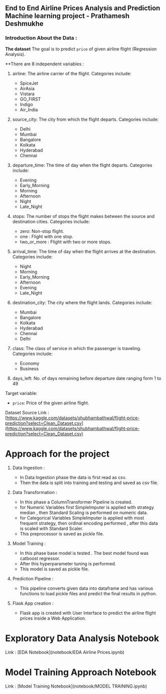 ## End to End Airline Prices Analysis and Prediction Machine learning project - Prathamesh Deshmukhe

### Introduction About the Data :

**The dataset** The goal is to predict `price` of given airline flight (Regression Analysis).

**There are 8 independent variables :
1. airline: The airline carrier of the flight. Categories include:

   * SpiceJet
   * AirAsia
   * Vistara
   * GO_FIRST
   * Indigo
   * Air_India

2. source_city: The city from which the flight departs. Categories include:

   * Delhi
   * Mumbai
   * Bangalore
   * Kolkata
   * Hyderabad
   * Chennai

3. departure_time: The time of day when the flight departs. Categories include:

   * Evening
   * Early_Morning
   * Morning
   * Afternoon
   * Night
   * Late_Night

4. stops: The number of stops the flight makes between the source and destination cities. Categories include:

   * zero: Non-stop flight.
   * one : Flight with one stop.
   * two_or_more : Flight with two or more stops.

5. arrival_time: The time of day when the flight arrives at the destination. Categories include:

   * Night
   * Morning
   * Early_Morning
   * Afternoon
   * Evening
   * Late_Night

6. destination_city: The city where the flight lands. Categories include:

   * Mumbai
   * Bangalore
   * Kolkata
   * Hyderabad
   * Chennai
   * Delhi

7. class: The class of service in which the passenger is traveling. Categories include:

   * Economy
   * Business

8. days_left: No. of days remaining before departure date ranging form 1 to 49

Target variable:
* `price`: Price of the given airline flight.

Dataset Source Link :
[https://www.kaggle.com/datasets/shubhambathwal/flight-price-prediction?select=Clean_Dataset.csv](https://www.kaggle.com/datasets/shubhambathwal/flight-price-prediction?select=Clean_Dataset.csv)


# Approach for the project 

1. Data Ingestion : 
    * In Data Ingestion phase the data is first read as csv. 
    * Then the data is split into training and testing and saved as csv file.

2. Data Transformation : 
    * In this phase a ColumnTransformer Pipeline is created.
    * for Numeric Variables first SimpleImputer is applied with strategy median , then Standard Scaling is performed on numeric data.
    * for Categorical Variables SimpleImputer is applied with most frequent strategy, then ordinal encoding performed , after this data is scaled with Standard Scaler.
    * This preprocessor is saved as pickle file.

3. Model Training : 
    * In this phase base model is tested . The best model found was catboost regressor.
    * After this hyperparameter tuning is performed.
    * This model is saved as pickle file.

4. Prediction Pipeline : 
    * This pipeline converts given data into dataframe and has various functions to load pickle files and predict the final results in python.

5. Flask App creation : 
    * Flask app is created with User Interface to predict the airline flight prices inside a Web Application.

# Exploratory Data Analysis Notebook

Link : [EDA Notebook](notebook/EDA Airline Prices.ipynb)

# Model Training Approach Notebook

Link : [Model Training Notebook](notebook/MODEL TRAINING.ipynb)

